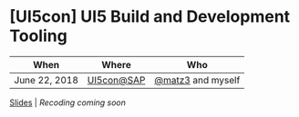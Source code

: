 # [UI5con] UI5 Build and Development Tooling

When | Where | Who
---- | ----- | ----
June 22, 2018 | [UI5con@SAP](http://openui5.org/ui5con/) | [@matz3](https://github.com/matz3) and myself

[Slides](./UI5con2018_UI5_Tooling.pdf) | *Recoding coming soon*